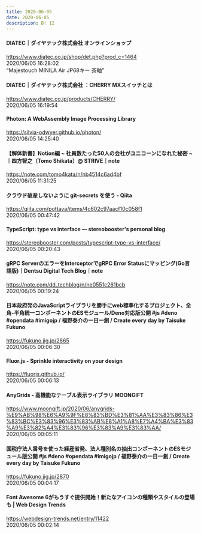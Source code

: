 ```yaml
---
title: 2020-06-05
date: 2020-06-05
description: B! 12
---
```


#### DIATEC｜ダイヤテック株式会社 オンラインショップ
https://www.diatec.co.jp/shop/det.php?prod_c=1464<br>
2020/06/05 16:28:02<br>
“Majestouch MINILA Air JP68キー 茶軸”


#### DIATEC｜ダイヤテック株式会社 ：CHERRY MXスイッチとは
https://www.diatec.co.jp/products/CHERRY/<br>
2020/06/05 16:19:54<br>


#### Photon: A WebAssembly Image Processing Library
https://silvia-odwyer.github.io/photon/<br>
2020/06/05 14:25:40<br>


#### 【解体新書】Notion編 ~ 社員数たった50人の会社がユニコーンになれた秘密 ~｜四方智之（Tomo Shikata）@ STRIVE｜note
https://note.com/tomo4kata/n/nb4514c6ad4bf<br>
2020/06/05 11:31:25<br>


#### クラウド破産しないように git-secrets を使う - Qiita
https://qiita.com/pottava/items/4c602c97aacf10c058f1<br>
2020/06/05 00:47:42<br>


#### TypeScript: type vs interface — stereobooster's personal blog
https://stereobooster.com/posts/typescript-type-vs-interface/<br>
2020/06/05 00:20:43<br>


#### gRPC ServerのエラーをInterceptorでgRPC Error Statusにマッピング(Go言語版)｜Dentsu Digital Tech Blog｜note
https://note.com/dd_techblog/n/ne0551c261bcb<br>
2020/06/05 00:19:24<br>


#### 日本政府発のJavaScriptライブラリを勝手にweb標準化するプロジェクト、全角-半角統一コンポーネントのESモジュール/Deno対応版公開 #js #deno #opendata #imigojp / 福野泰介の一日一創 / Create every day by Taisuke Fukuno
https://fukuno.jig.jp/2865<br>
2020/06/05 00:06:30<br>


#### Fluor.js - Sprinkle interactivity on your design
https://fluorjs.github.io/<br>
2020/06/05 00:06:13<br>


#### AnyGrids - 高機能なテーブル表示ライブラリ MOONGIFT
https://www.moongift.jp/2020/06/anygrids-%E9%AB%98%E6%A9%9F%E8%83%BD%E3%81%AA%E3%83%86%E3%83%BC%E3%83%96%E3%83%AB%E8%A1%A8%E7%A4%BA%E3%83%A9%E3%82%A4%E3%83%96%E3%83%A9%E3%83%AA/<br>
2020/06/05 00:05:11<br>


#### 国税庁法人番号を使った経産省発、法人種別名の抽出コンポーネントのESモジュール版公開 #js #deno #opendata #imigojp / 福野泰介の一日一創 / Create every day by Taisuke Fukuno
https://fukuno.jig.jp/2870<br>
2020/06/05 00:04:17<br>


#### Font Awesome 6がもうすぐ提供開始！新たなアイコンの種類やスタイルの登場も | Web Design Trends
https://webdesign-trends.net/entry/11422<br>
2020/06/05 00:02:14<br>


